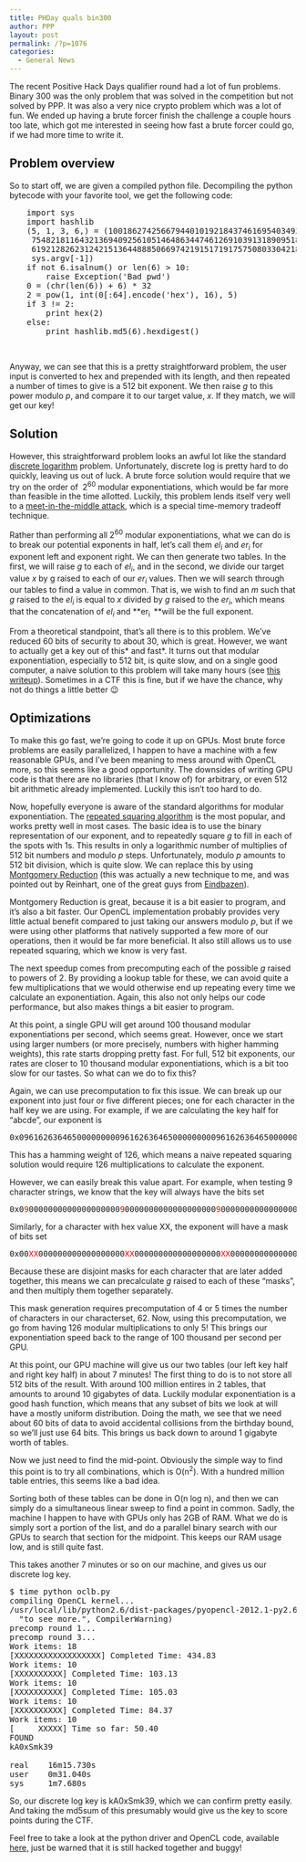 ```yaml
---
title: PHDay quals bin300
author: PPP
layout: post
permalink: /?p=1076
categories:
  - General News
---
```

The recent Positive Hack Days qualifier round had a lot of fun problems. Binary 300 was the only problem that was solved in the competition but not solved by PPP. It was also a very nice crypto problem which was a lot of fun. We ended up having a brute forcer finish the challenge a couple hours too late, which got me interested in seeing how fast a brute forcer could go, if we had more time to write it.

## Problem overview

So to start off, we are given a compiled python file. Decompiling the python bytecode with your favorite tool, we get the following code:

<pre style="padding-left: 30px;">import sys
import hashlib
(5, 1, 3, 6,) = (10018627425667944010192184374616954034932336288972070602267764174849233338727414964592990350312034463496546535924460513481267263055398790908691402854122123L,
 7548218116432136940925610514648634474612691039131890951895054656437277296127635726026902728136306678987800886118938655787775411887815467753774352743068577L,
 6192128262312421513644888506697421915171917575080330421897398651929773466194971539791158995262083381167771056580666419101167108372547406447696753234781064L,
 sys.argv[-1])
if not 6.isalnum() or len(6) &gt; 10:
    raise Exception('Bad pwd')
0 = (chr(len(6)) + 6) * 32
2 = pow(1, int(0[:64].encode('hex'), 16), 5)
if 3 != 2:
    print hex(2)
else:
    print hashlib.md5(6).hexdigest()</pre>

&nbsp;

Anyway, we can see that this is a pretty straightforward problem, the user input is converted to hex and prepended with its length, and then repeated a number of times to give is a 512 bit exponent. We then raise *g* to this power modulo *p*, and compare it to our target value, *x*. If they match, we will get our key!

## Solution

However, this straightforward problem looks an awful lot like the standard <a href="http://en.wikipedia.org/wiki/Discrete_logarithm" target="_blank">discrete logarithm</a> problem. Unfortunately, discrete log is pretty hard to do quickly, leaving us out of luck. A brute force solution would require that we try on the order of  2<sup>60</sup> modular exponentiations, which would be far more than feasible in the time allotted. Luckily, this problem lends itself very well to a <a href="http://en.wikipedia.org/wiki/Meet-in-the-middle_attack" target="_blank">meet-in-the-middle attack</a>, which is a special time-memory tradeoff technique.

Rather than performing all 2<sup>60</sup> modular exponentiations, what we can do is to break our potential exponents in half, let&#8217;s call them *el<sub>i</sub>* and *er<sub>i</sub>* for exponent left and exponent right. We can then generate two tables. In the first, we will raise *g* to each of *el<sub>i</sub>*, and in the second, we divide our target value *x* by g raised to each of our *er<sub>i</sub>* values. Then we will search through our tables to find a value in common. That is, we wish to find an *m* such that *g* raised to the *el<sub>i</sub>* is equal to *x* divided by *g* raised to the *er<sub>i</sub>*, which means that the concatenation of *el<sub>i</sub>* and **er<sub>i  </sub>**will be the full exponent.

From a theoretical standpoint, that&#8217;s all there is to this problem. We&#8217;ve reduced 60 bits of security to about 30, which is great. However, we want to actually get a key out of this* and fast*. It turns out that modular exponentiation, especially to 512 bit, is quite slow, and on a single good computer, a naive solution to this problem will take many hours (see <a href="http://nightsite.info/blog/7042-phd-quals-2012-binary-300.html" target="_blank">this writeup</a>). Sometimes in a CTF this is fine, but if we have the chance, why not do things a little better 😉

## Optimizations

To make this go fast, we&#8217;re going to code it up on GPUs. Most brute force problems are easily parallelized, I happen to have a machine with a few reasonable GPUs, and I&#8217;ve been meaning to mess around with OpenCL more, so this seems like a good opportunity. The downsides of writing GPU code is that there are no libraries (that I know of) for arbitrary, or even 512 bit arithmetic already implemented. Luckily this isn&#8217;t too hard to do.

Now, hopefully everyone is aware of the standard algorithms for modular exponentiation. The <a href="http://www.tricki.org/article/To_work_out_powers_mod_n_use_repeated_squaring" target="_blank">repeated squaring algorithm</a> is the most popular, and works pretty well in most cases. The basic idea is to use the binary representation of our exponent, and to repeatedly square *g* to fill in each of the spots with 1s. This results in only a logarithmic number of multiplies of 512 bit numbers and modulo *p* steps. Unfortunately, modulo *p* amounts to 512 bit division, which is quite slow. We can replace this by using <a href="http://en.wikipedia.org/wiki/Montgomery_reduction" target="_blank">Montgomery Reduction</a> (this was actually a new technique to me, and was pointed out by Reinhart, one of the great guys from <a href="http://eindbazen.net/" target="_blank">Eindbazen</a>).

Montgomery Reduction is great, because it is a bit easier to program, and it&#8217;s also a bit faster. Our OpenCL implementation probably provides very little actual benefit compared to just taking our answers modulo *p*, but if we were using other platforms that natively supported a few more of our operations, then it would be far more beneficial. It also still allows us to use repeated squaring, which we know is very fast.

The next speedup comes from precomputing each of the possible *g* raised to powers of 2. By providing a lookup table for these, we can avoid quite a few multiplications that we would otherwise end up repeating every time we calculate an exponentiation. Again, this also not only helps our code performance, but also makes things a bit easier to program.

At this point, a single GPU will get around 100 thousand modular exponentiations per second, which seems great. However, once we start using larger numbers (or more precisely, numbers with higher hamming weights), this rate starts dropping pretty fast. For full, 512 bit exponents, our rates are closer to 10 thousand modular exponentiations, which is a bit too slow for our tastes. So what can we do to fix this?

Again, we can use precomputation to fix this issue. We can break up our exponent into just four or five different pieces; one for each character in the half key we are using. For example, if we are calculating the key half for &#8220;abcde&#8221;, our exponent is

<pre>0x09616263646500000000096162636465000000000961626364650000000009616263646500000000096162636465000000000961626364650000000009616263</pre>

This has a hamming weight of 126, which means a naive repeated squaring solution would require 126 multiplications to calculate the exponent.

However, we can easily break this value apart. For example, when testing 9 character strings, we know that the key will always have the bits set

<pre>0x0<span style="color: #ff0000;">9</span>0000000000000000000<span style="color: #ff0000;">9</span>0000000000000000000<span style="color: #ff0000;">9</span>0000000000000000000<span style="color: #ff0000;">9</span>0000000000000000000<span style="color: #ff0000;">9</span>0000000000000000000<span style="color: #ff0000;">9</span>0000000000000000000<span style="color: #ff0000;">9</span>000000</pre>

Similarly, for a character with hex value XX, the exponent will have a mask of bits set

<pre>0x00<span style="color: #ff0000;">XX</span>000000000000000000<span style="color: #ff0000;">XX</span>000000000000000000<span style="color: #ff0000;">XX</span>000000000000000000<span style="color: #ff0000;">XX</span>000000000000000000<span style="color: #ff0000;">XX</span>000000000000000000<span style="color: #ff0000;">XX</span>000000000000000000<span style="color: #ff0000;">XX</span>0000</pre>

Because these are disjoint masks for each character that are later added together, this means we can precalculate *g* raised to each of these &#8220;masks&#8221;, and then multiply them together separately.

This mask generation requires precomputation of 4 or 5 times the number of characters in our characterset, 62. Now, using this precomputation, we go from having 126 modular multiplications to only 5! This brings our exponentiation speed back to the range of 100 thousand per second per GPU.

At this point, our GPU machine will give us our two tables (our left key half and right key half) in about 7 minutes! The first thing to do is to not store all 512 bits of the result. With around 100 million entires in 2 tables, that amounts to around 10 gigabytes of data. Luckily modular exponentiation is a good hash function, which means that any subset of bits we look at will have a mostly uniform distribution. Doing the math, we see that we need about 60 bits of data to avoid accidental collisions from the birthday bound, so we&#8217;ll just use 64 bits. This brings us back down to around 1 gigabyte worth of tables.

Now we just need to find the mid-point. Obviously the simple way to find this point is to try all combinations, which is O(n<sup>2</sup>). With a hundred million table entries, this seems like a bad idea.

Sorting both of these tables can be done in O(n log n), and then we can simply do a simultaneous linear sweep to find a point in common. Sadly, the machine I happen to have with GPUs only has 2GB of RAM. What we do is simply sort a portion of the list, and do a parallel binary search with our GPUs to search that section for the midpoint. This keeps our RAM usage low, and is still quite fast.

This takes another 7 minutes or so on our machine, and gives us our discrete log key.

<pre>$ time python oclb.py
compiling OpenCL kernel...
/usr/local/lib/python2.6/dist-packages/pyopencl-2012.1-py2.6-linux-x86_64.egg/pyopencl/__init__.py:36: CompilerWarning: Non-empty compiler output encountered. Set the environment variable PYOPENCL_COMPILER_OUTPUT=1 to see more.
  "to see more.", CompilerWarning)
precomp round 1...
precomp round 3...
Work items: 18
[XXXXXXXXXXXXXXXXXX] Completed Time: 434.83
Work items: 10
[XXXXXXXXXX] Completed Time: 103.13
Work items: 10
[XXXXXXXXXX] Completed Time: 105.03
Work items: 10
[XXXXXXXXXX] Completed Time: 84.37
Work items: 10
[     XXXXX] Time so far: 50.40
FOUND
kA0xSmk39

real    16m15.730s
user    0m31.040s
sys     1m7.680s</pre>

So, our discrete log key is kA0xSmk39, which we can confirm pretty easily. And taking the md5sum of this presumably would give us the key to score points during the CTF.

Feel free to take a look at the python driver and OpenCL code, available <a href="http://ppp.cylab.cmu.edu/wordpress/wp-content/uploads/2012/12/bin300.tar" target="_blank">here,</a> just be warned that it is still hacked together and buggy!